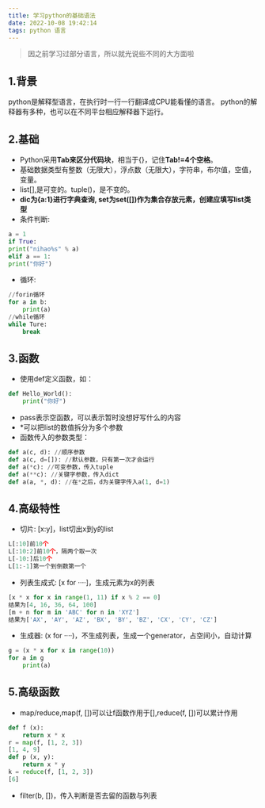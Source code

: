 ```yaml
---
title: 学习python的基础语法
date: 2022-10-08 19:42:14
tags: python 语言
---
```

> 因之前学习过部分语言，所以就光说些不同的大方面啦
<!-- more -->
1.背景
--
python是解释型语言，在执行时一行一行翻译成CPU能看懂的语言。
python的解释器有多种，也可以在不同平台相应解释器下运行。

2.基础
--

+ Python采用**Tab来区分代码块**，相当于{}，记住**Tab!=4个空格**。
+ 基础数据类型有整数（无限大），浮点数（无限大），字符串，布尔值，空值，变量。
+ list[],是可变的。tuple()，是不变的。
+ **dic为{a:1}进行字典查询, set为set([])作为集合存放元素，创建应填写list类型**
+ 条件判断:
````python
a = 1
if True:
print("nihao%s" % a)
elif a == 1:
print("你好")
````
+ 循环:
````python
//forin循环
for a in b:
    print(a)
//while循环
while Ture:
    break
````

3.函数
--
+ 使用def定义函数，如：
````python
def Hello_World():
    print("你好")
````
+ pass表示空函数，可以表示暂时没想好写什么的内容
+ *可以把list的数值拆分为多个参数
+ 函数传入的参数类型：
````python
def a(c, d): //顺序参数
def a(c, d=[]): //默认参数，只有第一次才会运行
def a(*c): //可变参数，传入tuple
def a(**c): //关键字参数，传入dict
def a(a, *, d): //在*之后，d为关键字传入a(1, d=1)
````

4.高级特性
--
+ 切片: [x:y]，list切出x到y的list
````python
L[:10]前10个
L[:10:2]前10个，隔两个取一次
L[-10:]后10个
L[1:-1]第一个到倒数第一个
````
+ 列表生成式: [x for ····]，生成元素为x的列表
````python
[x * x for x in range(1, 11) if x % 2 == 0]
结果为[4, 16, 36, 64, 100]
[m + n for m in 'ABC' for n in 'XYZ']
结果为['AX', 'AY', 'AZ', 'BX', 'BY', 'BZ', 'CX', 'CY', 'CZ']
````
+ 生成器: (x for ····)，不生成列表，生成一个generator，占空间小，自动计算
````python
g = (x * x for x in range(10))
for a in g
    print(a)
````

5.高级函数
--
+ map/reduce,map(f, [])可以让f函数作用于[],reduce(f, [])可以累计作用
````python
def f (x):
    return x * x
r = map(f, [1, 2, 3])
[1, 4, 9]
def p (x, y):
    return x * y
k = reduce(f, [1, 2, 3])
[6]
````
+ filter(b, [])，传入判断是否去留的函数与列表
